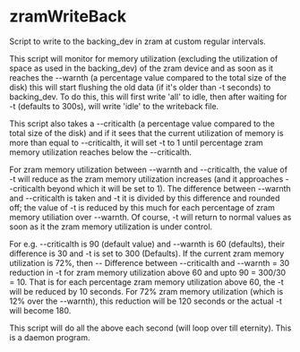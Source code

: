 # zramWriteBack
Script to write to the backing_dev in zram at custom regular intervals.

This script will monitor for memory utilization (excluding the utilization of space as used in the backing_dev) of the zram device and as soon as it reaches the --warnth (a percentage value compared to the total size of the disk) this will start flushing the old data (if it's older than -t seconds) to backing_dev. To do this, this will first write 'all' to idle, then after waiting for -t (defaults to 300s), will write 'idle' to the writeback file.

This script also takes a --criticalth (a percentage value compared to the total size of the disk) and if it sees that the current utilization of memory is more than equal to --criticalth, it will set -t to 1 until percentage zram memory utilization reaches below the --criticalth.

For zram memory utilization between --warnth and --criticalth, the value of -t will reduce as the zram memory utilization increases (and it approaches --criticalth beyond which it will be set to 1). The difference between --warnth and --criticalth is taken and -t it is divided by this difference and rounded off; the value of -t is reduced by this much for each percentage of zram memory utiliation over --warnth. Of course, -t will return to normal values as soon as it the zram memory utilization is under control.

For e.g. --criticalth is 90 (default value) and --warnth is 60 (defaults), their difference is 30 and -t is set to 300 (Defaults). If the current zram memory utilization is 72%, then -- 
Difference between --criticalth and --warnth = 30
reduction in -t for zram memory utilization above 60 and upto 90 = 300/30 = 10. That is for each percentage zram memory utilization above 60, the -t will be reduced by 10 seconds.
For 72% zram memory utilization (which is 12% over the --warnth), this reduction will be 120 seconds or the actual -t will become 180.

This script will do all the above each second (will loop over till eternity). This is a daemon program.
